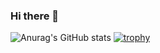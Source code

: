 ### Hi there 👋




![Anurag's GitHub stats](https://github-readme-stats.vercel.app/api?username=hamade-kj&show_icons=true&theme=radical)
[![trophy](https://github-profile-trophy.vercel.app/?username=ryo-ma&theme=onedark)](https://github.com/ryo-ma/github-profile-trophy)


